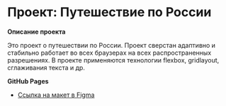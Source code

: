 # Проект: Путешествие по России


**Описание проекта**

Это проект о путешествии по России.
Проект сверстан адаптивно и стабильно работает во всех браузерах на всех распространенных разрешениях.
В проекте применяются технологии flexbox, gridlayout, сглаживания текста и др.

**GitHub Pages**

* [Ссылка на макет в Figma](https://www.figma.com/file/5S2WSbEFL6awjVWJ0NWL8Q/Sprint-3_-Russia-_-desktop-mobile?node-id=28503%3A0)

